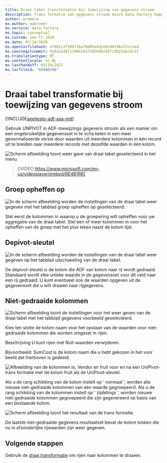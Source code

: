 ```yaml
---
title: Draai tabel transformatie bij toewijzing van gegevens stroom
description: Trans formatie van gegevens stroom Azure Data Factory koppelen
author: kromerm
ms.author: makromer
ms.service: data-factory
ms.topic: conceptual
ms.custom: seo-lt-2019
ms.date: 07/14/2020
ms.openlocfilehash: ef861cdf394716a70d85e43ce9c60f46af2cc2e4
ms.sourcegitcommit: 910a1a38711966cb171050db245fc3b22abc8c5f
ms.translationtype: MT
ms.contentlocale: nl-NL
ms.lasthandoff: 03/19/2021
ms.locfileid: "93040196"
---
```

# <a name="unpivot-transformation-in-mapping-data-flow"></a>Draai tabel transformatie bij toewijzing van gegevens stroom

[!INCLUDE[appliesto-adf-asa-md](includes/appliesto-adf-asa-md.md)]

Gebruik UNPIVOT in ADF-toewijzings gegevens stroom als een manier om een ongebruikelijke gegevensset in te scha kelen in een meer genormaliseerde versie door waarden uit meerdere kolommen in één record uit te breiden naar meerdere records met dezelfde waarden in één kolom.

![Scherm afbeelding toont weer gave van draai tabel geselecteerd in het menu.](media/data-flow/unpivot1.png "Draai tabel opties 1")

> [!VIDEO https://www.microsoft.com/en-us/videoplayer/embed/RE4B1RR]

## <a name="ungroup-by"></a>Groep opheffen op

![In de scherm afbeelding worden de instellingen van de draai tabel weer gegeven met het tabblad groep opheffen op geselecteerd.](media/data-flow/unpivot5.png "Draai tabel opties 2")

Stel eerst de kolommen in waarop u de groepering wilt opheffen voor uw aggregatie van de draai tabel. Stel een of meer kolommen in voor het opheffen van de groep met het plus teken naast de kolom lijst.

## <a name="unpivot-key"></a>Depivot-sleutel

![In de scherm afbeelding worden de instellingen van de draai tabel weer gegeven op het tabblad uitschakeling van de draai tabel.](media/data-flow/unpivot6.png "Draai tabel opties 3")

De depivot-sleutel is de kolom die ADF van kolom naar rij wordt gedraaid. Standaard wordt elke unieke waarde in de gegevensset voor dit veld naar een rij gedraaid. U kunt eventueel ook de waarden opgeven uit de gegevensset die u wilt draaien naar rijgegevens.

## <a name="unpivoted-columns"></a>Niet-gedraaide kolommen

![Scherm afbeelding toont de instellingen voor het weer geven van de draai tabel met het tabblad gegevens voorbeeld geselecteerd.](media/data-flow//unpivot7.png "Draai tabel opties 4")

Kies ten slotte de kolom naam voor het opslaan van de waarden voor niet-gedraaide kolommen die worden omgezet in rijen.

Beschrijving U kunt rijen met Null-waarden verwijderen.

Bijvoorbeeld: SumCost is de kolom naam die u hebt gekozen in het voor beeld dat hierboven is gedeeld.

![Afbeelding van de kolommen io, Vendor en fruit voor en na een UniPivot-trans formatie met de kolom fruit als de UniPivot-sleutel.](media/data-flow/unpivot3.png)

Als u de rang schikking van de kolom instelt op ' normaal ', worden alle nieuwe niet-gedraaide kolommen van één waarde gegroepeerd. Als u de rang schikking van de kolommen instelt op ' zijdelings ', worden nieuwe niet-gedraaide kolommen gegroepeerd die zijn gegenereerd op basis van een bestaande kolom.

![Scherm afbeelding toont het resultaat van de trans formatie.](media/data-flow//unpivot7.png "Draai tabel opties 5")

De laatste niet-gedraaide gegevens resultaatset bevat de kolom totalen die nu in afzonderlijke rijwaarden zijn weer gegeven.

## <a name="next-steps"></a>Volgende stappen

Gebruik de [draai transformatie](data-flow-pivot.md) om rijen naar kolommen te draaien.
